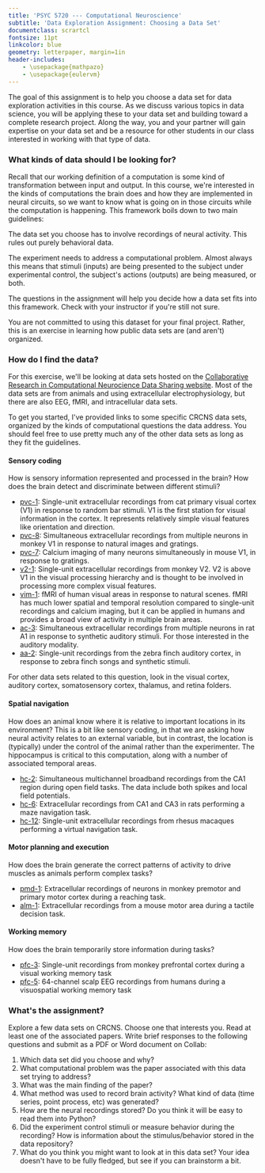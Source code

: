 ```yaml
---
title: 'PSYC 5720 --- Computational Neuroscience'
subtitle: 'Data Exploration Assignment: Choosing a Data Set'
documentclass: scrartcl
fontsize: 11pt
linkcolor: blue
geometry: letterpaper, margin=1in
header-includes:
    - \usepackage{mathpazo}
    - \usepackage{eulervm}
---
```


The goal of this assignment is to help you choose a data set for data
exploration activities in this course. As we discuss various topics in data
science, you will be applying these to your data set and building toward a
complete research project. Along the way, you and your partner will gain
expertise on your data set and be a resource for other students in our class
interested in working with that type of data.

### What kinds of data should I be looking for?

Recall that our working definition of a computation is some kind of transformation between input and output. In this course, we're interested in the kinds of computations the brain does and how they are implemented in neural circuits, so we want to know what is going on in those circuits while the computation is happening. This framework boils down to two main guidelines:

The data set you choose has to involve recordings of neural activity. This rules out purely behavioral data.

The experiment needs to address a computational problem. Almost always this means that stimuli (inputs) are being presented to the subject under experimental control, the subject's actions (outputs) are being measured, or both.

The questions in the assignment will help you decide how a data set fits into this framework. Check with your instructor if you're still not sure.

You are not committed to using this dataset for your final project. Rather, this is an exercise in learning how public data sets are (and aren't) organized.

### How do I find the data?

For this exercise, we'll be looking at data sets hosted on the [Collaborative Research in Computational Neurocience Data Sharing website](https://crcns.org). Most of the data sets are from animals and using extracellular electrophysiology, but there are also EEG, fMRI, and intracellular data sets.

To get you started, I've provided links to some specific CRCNS data sets, organized by the kinds of computational questions the data address. You should feel free to use pretty much any of the other data sets as long as they fit the guidelines.

#### Sensory coding

How is sensory information represented and processed in the brain? How does the brain detect and discriminate between different stimuli?

- [pvc-1](https://crcns.org/data-sets/vc/pvc-2): Single-unit extracellular recordings from cat primary visual cortex (V1) in response to random bar stimuli. V1 is the first station for visual information in the cortex. It represents relatively simple visual features like orientation and direction.
- [pvc-8](https://crcns.org/data-sets/vc/pvc-8): Simultaneous extracellular recordings from multiple neurons in monkey V1 in response to natural images and gratings.
- [pvc-7](https://crcns.org/data-sets/vc/pvc-7): Calcium imaging of many neurons simultaneously in mouse V1, in response to gratings.
- [v2-1](https://crcns.org/data-sets/vc/v2-1): Single-unit extracellular recordings from monkey V2. V2 is above V1 in the visual processing hierarchy and is thought to be involved in processing more complex visual features.
- [vim-1](https://crcns.org/data-sets/vc/vim-1): fMRI of human visual areas in response to natural scenes. fMRI has much lower spatial and temporal resolution compared to single-unit recordings and calcium imaging, but it can be applied in humans and provides a broad view of activity in multiple brain areas.
- [ac-3](https://crcns.org/data-sets/ac/ac-3): Simultaneous extracellular recordings from multiple neurons in rat A1 in response to synthetic auditory stimuli. For those interested in the auditory modality.
- [aa-2](https://crcns.org/data-sets/aa/aa-2): Single-unit recordings from the zebra finch auditory cortex, in response to zebra finch songs and synthetic stimuli.

For other data sets related to this question, look in the visual cortex, auditory cortex, somatosensory cortex, thalamus, and retina folders.

#### Spatial navigation

How does an animal know where it is relative to important locations in its environment? This is a bit like sensory coding, in that we are asking how neural activity relates to an external variable, but in contrast, the location is (typically) under the control of the animal rather than the experimenter. The hippocampus is critical to this computation, along with a number of associated temporal areas.

- [hc-2](https://crcns.org/data-sets/hc/hc-2): Simultaneous multichannel broadband recordings from the CA1 region during open field tasks. The data include both spikes and local field potentials.
- [hc-6](https://crcns.org/data-sets/hc/hc-6): Extracellular recordings from CA1 and CA3 in rats performing a maze navigation task.
- [hc-12](https://crcns.org/data-sets/hc/hc-12): Single-unit extracellular recordings from rhesus macaques performing a virtual navigation task.

#### Motor planning and execution

How does the brain generate the correct patterns of activity to drive muscles as animals perform complex tasks?

- [pmd-1](https://crcns.org/data-sets/motor-cortex/pmd-1): Extracellular recordings of neurons in monkey premotor and primary motor cortex during a reaching task.
- [alm-1](https://crcns.org/data-sets/motor-cortex/alm-1): Extracellular recordings from a mouse motor area during a tactile decision task.

#### Working memory

How does the brain temporarily store information during tasks?

- [pfc-3](https://crcns.org/data-sets/pfc/pfc-3): Single-unit recordings from monkey prefrontal cortex during a visual working memory task
- [pfc-5](https://crcns.org/data-sets/pfc/pfc-5): 64-channel scalp EEG recordings from humans during a visuospatial working memory task


### What's the assignment?

Explore a few data sets on CRCNS. Choose one that interests you. Read at least one of the associated papers. Write brief responses to the following questions and submit as a PDF or Word document on Collab:

1. Which data set did you choose and why?
2. What computational problem was the paper associated with this data set trying to address?
3. What was the main finding of the paper?
4. What method was used to record brain activity? What kind of data (time series, point process, etc) was generated?
5. How are the neural recordings stored? Do you think it will be easy to read them into Python?
6. Did the experiment control stimuli or measure behavior during the recording? How is information about the stimulus/behavior stored in the data repository?
7. What do you think you might want to look at in this data set? Your idea doesn't have to be fully fledged, but see if you can brainstorm a bit.
